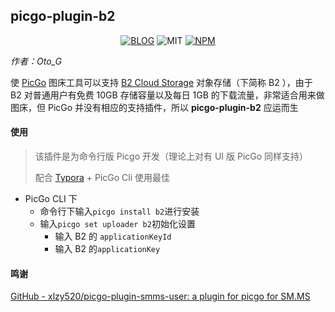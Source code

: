 ## picgo-plugin-b2

<p align="center">
  <a href="https://cnblogs.com/oto-g"><img src="https://img.shields.io/badge/BLOG-@Oto_G-green.svg" alt="BLOG"></a>
  <img src="https://img.shields.io/github/license/G-haoyu/picgo-plugin-b2" alt="MIT">
  <a href="https://www.npmjs.com/package/picgo-plugin-b2?activeTab=readme"><img src="https://img.shields.io/badge/NPM-picgo_plugin_b2-yellow.svg" alt="NPM"></a>
</p>

*作者：Oto_G*

使 [PicGo](https://github.com/Molunerfinn/PicGo) 图床工具可以支持 [B2 Cloud Storage](https://www.backblaze.com/b2/cloud-storage.html) 对象存储（下简称 B2 ），由于 B2 对普通用户有免费 10GB 存储容量以及每日 1GB 的下载流量，非常适合用来做图床，但 PicGo 并没有相应的支持插件，所以 **picgo-plugin-b2** 应运而生

#### 使用

> 该插件是为命令行版 Picgo 开发（理论上对有 UI 版 PicGo 同样支持）
>
> 配合 [Typora](https://github.com/typora) + PicGo Cli 使用最佳

- PicGo CLI 下
  - 命令行下输入`picgo install b2`进行安装
  - 输入`picgo set uploader b2`初始化设置
    - 输入 B2 的 `applicationKeyId`
    - 输入 B2 的`applicationKey`

#### 鸣谢

[GitHub - xlzy520/picgo-plugin-smms-user: a plugin for picgo for SM.MS](https://github.com/xlzy520/picgo-plugin-smms-user)
